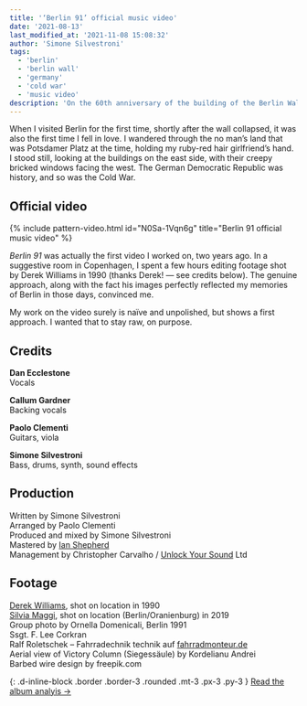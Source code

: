 ```yaml
---
title: '‘Berlin 91’ official music video'
date: '2021-08-13'
last_modified_at: '2021-11-08 15:08:32'
author: 'Simone Silvestroni'
tags:
  - 'berlin'
  - 'berlin wall'
  - 'germany'
  - 'cold war'
  - 'music video'
description: 'On the 60th anniversary of the building of the Berlin Wall, I’ve decided to release the last video from the album ‘After 1989’.'
---
```

When I visited Berlin for the first time, shortly after the wall collapsed, it was also the first time I fell in love. I wandered through the no man’s land that was Potsdamer Platz at the time, holding my ruby-red hair girlfriend’s hand. I stood still, looking at the buildings on the east side, with their creepy bricked windows facing the west. The German Democratic Republic was history, and so was the Cold War.

## Official video

{% include pattern-video.html id="N0Sa-1Vqn6g" title="Berlin 91 official music video" %}

_Berlin 91_ was actually the first video I worked on, two years ago. In a suggestive room in Copenhagen, I spent a few hours editing footage shot by Derek Williams in 1990 (thanks Derek! — see credits below). The genuine approach, along with the fact his images perfectly reflected my memories of Berlin in those days, convinced me.

My work on the video surely is naïve and unpolished, but shows a first approach. I wanted that to stay raw, on purpose.

## Credits

**Dan Ecclestone**<br>
Vocals

**Callum Gardner**<br>
Backing vocals

**Paolo Clementi**<br>
Guitars, viola

**Simone Silvestroni**<br>
Bass, drums, synth, sound effects

## Production

Written by Simone Silvestroni<br>
Arranged by Paolo Clementi<br>
Produced and mixed by Simone Silvestroni<br>
Mastered by [Ian Shepherd](https://en.wikipedia.org/wiki/Ian_Shepherd)<br>
Management by Christopher Carvalho / [Unlock Your Sound](https://unlockyoursound.com/) Ltd

## Footage

[Derek Williams](https://www.nr23.net/), shot on location in 1990<br>
[Silvia Maggi](https://silviamaggidesign.com/), shot on location (Berlin/Oranienburg) in 2019<br>
Group photo by Ornella Domenicali, Berlin 1991<br>
Ssgt. F. Lee Corkran<br>
Ralf Roletschek – Fahrradechnik technik auf [fahrradmonteur.de](https://www.fahrradmonteur.de/Fahrradtechnik_und_Fotografie)<br>
Aerial view of Victory Column (Siegessäule) by Kordelianu Andrei<br>
Barbed wire design by freepik.com<br>

{: .d-inline-block .border .border-3 .rounded .mt-3 .px-3 .py-3 }
[Read the album analyis →](/work/music/after-1989/)